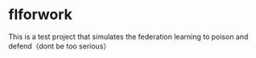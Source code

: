 # flforwork
This is a test project that simulates the federation learning to poison and defend（dont be too serious）
